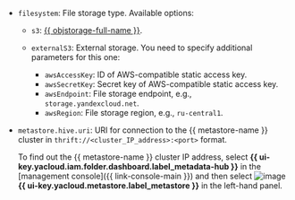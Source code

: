 * `filesystem`: File storage type. Available options:

    * `s3`: [{{ objstorage-full-name }}](../../../storage/quickstart/index.md).
    * `externalS3`: External storage. You need to specify additional parameters for this one:

        * `awsAccessKey`: ID of AWS-compatible static access key.
        * `awsSecretKey`: Secret key of AWS-compatible static access key.
        * `awsEndpoint`: File storage endpoint, e.g., `storage.yandexcloud.net`.
        * `awsRegion`: File storage region, e.g., `ru-central1`.

* `metastore.hive.uri`: URI for connection to the {{ metastore-name }} cluster in `thrift://<cluster_IP_address>:<port>` format.

    To find out the {{ metastore-name }} cluster IP address, select **{{ ui-key.yacloud.iam.folder.dashboard.label_metadata-hub }}** in the [management console]({{ link-console-main }}) and then select ![image](../../../_assets/console-icons/database.svg) **{{ ui-key.yacloud.metastore.label_metastore }}** in the left-hand panel.
